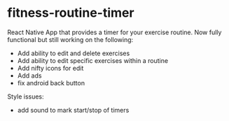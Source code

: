 # fitness-routine-timer
React Native App that provides a timer for your exercise routine. Now fully functional but still working on the following:
- Add ability to edit and delete exercises
- Add ability to edit specific exercises within a routine
- Add nifty icons for edit
- Add ads
- fix android back button

Style issues:
- add sound to mark start/stop of timers
